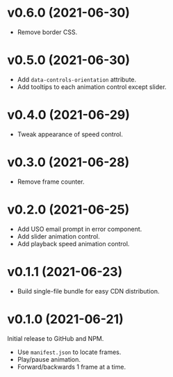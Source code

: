 # v0.6.0 (2021-06-30)

* Remove border CSS.


# v0.5.0 (2021-06-30)

* Add `data-controls-orientation` attribute.
* Add tooltips to each animation control except slider.


# v0.4.0 (2021-06-29)

* Tweak appearance of speed control.


# v0.3.0 (2021-06-28)

* Remove frame counter.


# v0.2.0 (2021-06-25)

* Add USO email prompt in error component.
* Add slider animation control.
* Add playback speed animation control.


# v0.1.1 (2021-06-23)

* Build single-file bundle for easy CDN distribution.


# v0.1.0 (2021-06-21)

Initial release to GitHub and NPM.

* Use `manifest.json` to locate frames.
* Play/pause animation.
* Forward/backwards 1 frame at a time.
